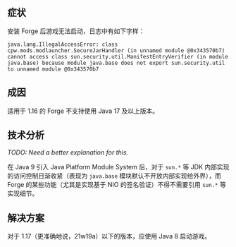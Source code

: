 
## 症状

安装 Forge 后游戏无法启动，日志中有如下字样：

```
java.lang.IllegalAccessError: class cpw.mods.modlauncher.SecureJarHandler (in unnamed module @0x343570b7) cannot access class sun.security.util.ManifestEntryVerifier (in module java.base) because module java.base does not export sun.security.util to unnamed module @0x343570b7
```

## 成因

适用于 1.16 的 Forge 不支持使用 Java 17 及以上版本。

## 技术分析 

*TODO: Need a better explanation for this.*

在 Java 9 引入 Java Platform Module System 后，对于 `sun.*` 等 JDK 内部实现的访问控制日渐收紧（表现为 `java.base` 模块默认不开放内部实现给外界），而 Forge 的某些功能（尤其是实现基于 NIO 的签名验证）不得不需要引用 `sun.*` 等实现细节。

## 解决方案

对于 1.17（更准确地说，21w19a）以下的版本，应使用 Java 8 启动游戏。